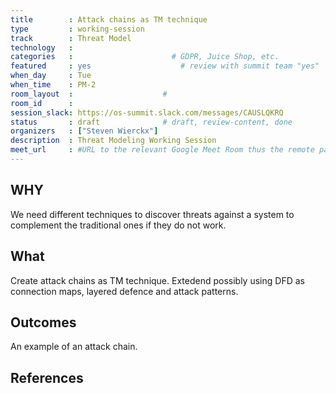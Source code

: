 ```yaml
---
title        : Attack chains as TM technique
type         : working-session
track        : Threat Model
technology   :
categories   :                      # GDPR, Juice Shop, etc.
featured     : yes                    # review with summit team "yes"
when_day     : Tue
when_time    : PM-2
room_layout  :                    #
room_id      :
session_slack: https://os-summit.slack.com/messages/CAUSLQKRQ
status       : draft              # draft, review-content, done
organizers   : ["Steven Wierckx"]
description  : Threat Modeling Working Session
meet_url     : #URL to the relevant Google Meet Room thus the remote participants can join a session
---
```


## WHY

We need different techniques to discover threats against a system to complement the traditional ones if they do not work.

## What

Create attack chains as TM technique. Extedend possibly using DFD as connection maps, layered defence and attack patterns.

## Outcomes

An example of an attack chain.

## References
